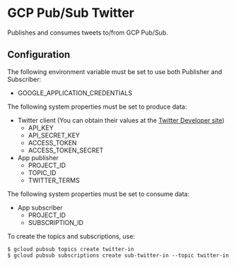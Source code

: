 # GCP Pub/Sub Twitter 

Publishes and consumes tweets to/from GCP Pub/Sub.

## Configuration

The following environment variable must be set to use both Publisher and Subscriber:
- GOOGLE_APPLICATION_CREDENTIALS

The following system properties must be set to produce data:
- Twitter client (You can obtain their values at the [Twitter Developer site](https://developer.twitter.com/en.html))
    - API_KEY
    - API_SECRET_KEY
    - ACCESS_TOKEN
    - ACCESS_TOKEN_SECRET
- App publisher
    - PROJECT_ID
    - TOPIC_ID
    - TWITTER_TERMS

The following system properties must be set to consume data:
- App subscriber
    - PROJECT_ID
    - SUBSCRIPTION_ID

To create the topics and subscriptions, use:

```shell script
$ gcloud pubsub topics create twitter-in
$ gcloud pubsub subscriptions create sub-twitter-in --topic twitter-in
```
